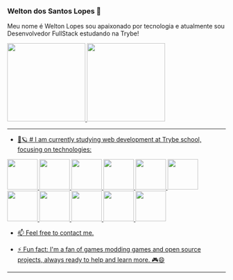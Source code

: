 ### Welton dos Santos Lopes  👋
<div>
 <p>
  Meu nome é Welton Lopes sou apaixonado por tecnologia e atualmente sou Desenvolvedor FullStack estudando na Trybe!
 </p>
</div>
 <div>
  <a href="https://github.com/wltonlopes">
  <img height="180em" src="https://github-readme-stats.vercel.app/api?username=wltonlopes&show_icons=true&theme=dracula&include_all_commits=true&count_private=true"/>
  <img height="180em" src="https://github-readme-stats.vercel.app/api/top-langs/?username=wltonlopes&layout=compact&langs_count=7&theme=dracula"/>
</div>

---

- :rocket::ringed_planet: # I am currently studying web development at Trybe school, focusing on technologies:
 
 <img src="https://img.shields.io/badge/JavaScript-F7DF1E?style=for-the-badge&logo=javascript&logoColor=black" height="70px"/>
 <img src="https://cdn.jsdelivr.net/gh/devicons/devicon/icons/typescript/typescript-original.svg" height="70px"/>
 <img src="https://cdn.jsdelivr.net/gh/devicons/devicon/icons/nodejs/nodejs-original-wordmark.svg" height="70px"/>
<img src="https://cdn.jsdelivr.net/gh/devicons/devicon/icons/git/git-original.svg" height="70px"/>
<img src="https://cdn.jsdelivr.net/gh/devicons/devicon/icons/html5/html5-original.svg" height="70px"/>

<img src="https://cdn.jsdelivr.net/gh/devicons/devicon/icons/express/express-original.svg" height="70px"/>
<img src="https://cdn.jsdelivr.net/gh/devicons/devicon/icons/python/python-original-wordmark.svg" height="70px"/>

<img src="https://cdn.jsdelivr.net/gh/devicons/devicon/icons/css3/css3-original-wordmark.svg" height="70px"/>
<img src="https://cdn.jsdelivr.net/gh/devicons/devicon/icons/mysql/mysql-original.svg" height="70px"/>
<img src="https://cdn.jsdelivr.net/gh/devicons/devicon/icons/postgresql/postgresql-original-wordmark.svg" height="70px"/>

<img src="https://cdn.jsdelivr.net/gh/devicons/devicon/icons/react/react-original-wordmark.svg" height="70px"/>

- 📫 Feel free to contact me.

- ⚡ Fun fact: I'm a fan of games modding games and open source projects, always ready to help and learn more. :video_game::smile:
- ---
